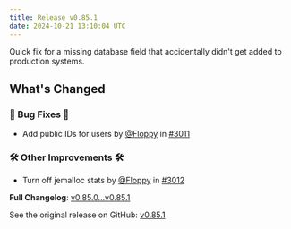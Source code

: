 ```yaml
---
title: Release v0.85.1
date: 2024-10-21 13:10:04 UTC
---
```

Quick fix for a missing database field that accidentally didn't get added to production systems.

## What's Changed
### 🐛 Bug Fixes 🐛
* Add public IDs for users by [@Floppy](https://github.com/Floppy) in [#3011](https://github.com/manyfold3d/manyfold/pull/3011)
### 🛠️ Other Improvements 🛠️
* Turn off jemalloc stats by [@Floppy](https://github.com/Floppy) in [#3012](https://github.com/manyfold3d/manyfold/pull/3012)


**Full Changelog**: [v0.85.0...v0.85.1](https://github.com/manyfold3d/manyfold/compare/v0.85.0...v0.85.1)

See the original release on GitHub: [v0.85.1](https://github.com/manyfold3d/manyfold/releases/tag/v0.85.1)
